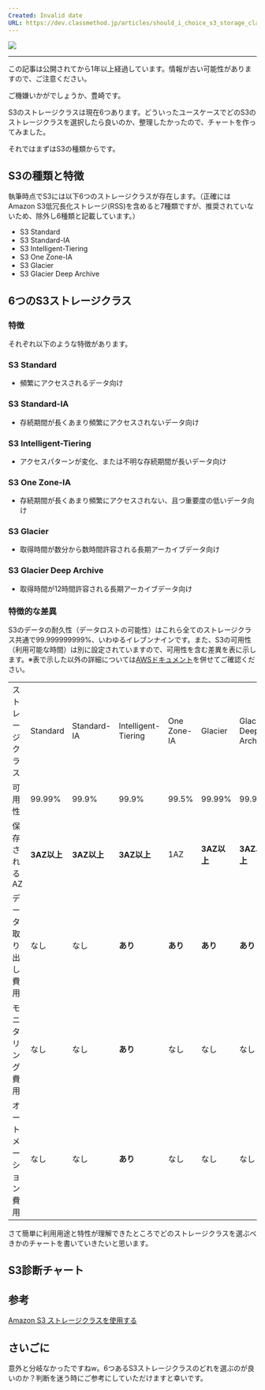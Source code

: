 ```yaml
---
Created: Invalid date
URL: https://dev.classmethod.jp/articles/should_i_choice_s3_storage_class/
---
```

[![](https://cdn-ssl-devio-img.classmethod.jp/wp-content/uploads/2019/05/amazon-s3.png)](https://cdn-ssl-devio-img.classmethod.jp/wp-content/uploads/2019/05/amazon-s3.png)

---

この記事は公開されてから1年以上経過しています。情報が古い可能性がありますので、ご注意ください。

ご機嫌いかがでしょうか、豊崎です。

S3のストレージクラスは現在6つあります。どういったユースケースでどのS3のストレージクラスを選択したら良いのか、整理したかったので、チャートを作ってみました。

それではまずはS3の種類からです。

## S3の種類と特徴

執筆時点でS3には以下6つのストレージクラスが存在します。（正確にはAmazon S3低冗長化ストレージ(RSS)を含めると7種類ですが、推奨されていないため、除外し6種類と記載しています。）

- S3 Standard
- S3 Standard-IA
- S3 Intelligent-Tiering
- S3 One Zone-IA
- S3 Glacier
- S3 Glacier Deep Archive

## 6つのS3ストレージクラス

### 特徴

それぞれ以下のような特徴があります。

### S3 Standard

- 頻繁にアクセスされるデータ向け

### S3 Standard-IA

- 存続期間が長くあまり頻繁にアクセスされないデータ向け

### S3 Intelligent-Tiering

- アクセスパターンが変化、または不明な存続期間が長いデータ向け

### S3 One Zone-IA

- 存続期間が長くあまり頻繁にアクセスされない、且つ重要度の低いデータ向け

### S3 Glacier

- 取得時間が数分から数時間許容される長期アーカイブデータ向け

### S3 Glacier Deep Archive

- 取得時間が12時間許容される長期アーカイブデータ向け

### 特徴的な差異

S3のデータの耐久性（データロストの可能性）はこれら全てのストレージクラス共通で99.999999999%、いわゆるイレブンナインです。また、S3の可用性（利用可能な時間）は別に設定されていますので、可用性を含む差異を表に示します。※表で示した以外の詳細については[AWSドキュメント](https://docs.aws.amazon.com/ja_jp/s3/index.html)を併せてご確認ください。

|   |   |   |   |   |   |   |
|---|---|---|---|---|---|---|
|ストレージクラス|Standard|Standard-IA|Intelligent-Tiering|One Zone-IA|Glacier|Glacier Deep Archive|
|可用性|99.99%|99.9%|99.9%|99.5%|99.99%|99.99%|
|保存されるAZ|**3AZ以上**|**3AZ以上**|**3AZ以上**|1AZ|**3AZ以上**|**3AZ以上**|
|データ取り出し費用|なし|なし|**あり**|**あり**|**あり**|**あり**|
|モニタリング費用|なし|なし|**あり**|なし|なし|なし|
|オートメーション費用|なし|なし|**あり**|なし|なし|なし|

さて簡単に利用用途と特性が理解できたところでどのストレージクラスを選ぶべきかのチャートを書いていきたいと思います。

## S3診断チャート

## 参考

[Amazon S3 ストレージクラスを使用する](https://docs.aws.amazon.com/ja_jp/AmazonS3/latest/userguide/storage-class-intro.html#sc-compare)

## さいごに

意外と分岐なかったですねw。6つあるS3ストレージクラスのどれを選ぶのが良いのか？判断を迷う時にご参考にしていただけますと幸いです。